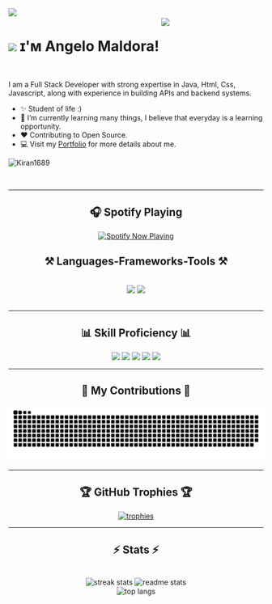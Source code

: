 <img src="https://user-images.githubusercontent.com/74038190/225813708-98b745f2-7d22-48cf-9150-083f1b00d6c9.gif" >

<div>
  <img align="right" width="40%" src="https://owlbertsio-resized.s3.amazonaws.com/Popper.psd.full.png">
</div>

#  <img src="https://emojis.slackmojis.com/emojis/images/1531849430/4246/blob-sunglasses.gif?1531849430" width="30"/> ɪ'ᴍ Angelo Maldora!
<br /> 

<!--Start Intro-->               
<p align="left">I am a Full Stack Developer with strong expertise in Java, Html, Css, Javascript, along with experience in building APIs and backend systems.</p>

- ✨ Student of life :)
- 🌱 I’m currently learning many things, I believe that everyday is a learning opportunity.
- ❤ Contributing to Open Source.
- 💻 Visit my [Portfolio]([https://ceo.pronexus.in](https://itzmegelo.github.io/MyPortfolio/)) for more details about me.
<!--End Intro-->

<!--Profile Count Badge-->
<p align="left">
  <img src="https://komarev.com/ghpvc/?username=Suhaib3100&label=Profile%20views&color=770677&style=for-the-badge&logo=star" alt="Kiran1689" style="padding-right:20px;" />
</p>
<br/>
<hr/>

<h2 align="center">🎧 Spotify Playing</h2>

<p align="center">
  <a href="https://open.spotify.com/user/31iiuv3aqznamlux2at7phrnbpwa" target="_blank"><img src="https://now-playing-on-spotify.vercel.app/api/spotify" alt="Spotify Now Playing" width="350"/></a>
</p>

<h2 align="center">⚒️ Languages-Frameworks-Tools ⚒️</h2>
<br/>
<div align="center">
    <img src="https://skillicons.dev/icons?i=react,bootstrap,mui,html,css,vscode,github,figma,tailwind,git,r" />
    <img src="https://skillicons.dev/icons?i=nodejs,python,javascript,typescript,express,firebase,mongodb,c,java,nextjs,mysql" /><br>
</div>

<br/>
<hr/>

<h2 align="center">📊 Skill Proficiency 📊</h2>
<div align="center">
  <img src="https://img.shields.io/badge/HTML5-100%25-orange" />
  <img src="https://img.shields.io/badge/CSS3-90%25-blue" />
  <img src="https://img.shields.io/badge/JavaScript-85%25-yellow" />
  <img src="https://img.shields.io/badge/Node.js-80%25-green" />
  <img src="https://img.shields.io/badge/React-75%25-blue" />
</div>

<hr/>

<h2 align="center">🐍 My Contributions 🐍</h2>
<div align="center">
  <img alt="snake eating my contributions" src="https://github.com/jonvicbarcenas/jonvicbarcenas/blob/output/github-contribution-grid-snake-dark.svg" />
</div>

<hr/>

<h2 align="center">🏆 GitHub Trophies 🏆</h2>
<div align="center">
  <a href="https://github.com/ryo-ma/github-profile-trophy">
    <img src="https://github-profile-trophy.vercel.app/?username=itzmegelo&theme=darkhub&no-frame=true&row=1&column=7" alt="trophies"/>
  </a>
</div>

<hr/>

<h2 align="center">⚡ Stats ⚡</h2>
<br/>
<div align="center">
  <img width=390 height=153.63 src="https://github-readme-streak-stats-humbas-projects.vercel.app?user=itzmegelo&theme=merko&border_radius=7.4" alt="streak stats"/>
  <img width=390 height=153.63 src="https://git-readme-statz-humbas-projects.vercel.app/api?username=itzmegelo&count_private=true&show_icons=true&theme=react&rank_icon=github&border_radius=10" alt="readme stats" />
  <br/>
  <img width=325 align="center" src="https://git-readme-statz-humbas-projects.vercel.app/api/top-langs/?username=itzmegelo&hide=HTML&langs_count=8&layout=compact&theme=react&border_radius=10&size_weight=0.5&count_weight=0.5&exclude_repo=github-readme-stats" alt="top langs" />
</div>

<br/><br/>
